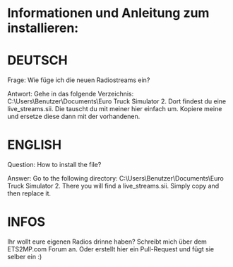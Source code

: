 Informationen und Anleitung zum installieren:
=============


DEUTSCH
==============

Frage: Wie füge ich die neuen Radiostreams ein?

Antwort: Gehe in das folgende Verzeichnis: C:\Users\Benutzer\Documents\Euro Truck Simulator 2.
Dort findest du eine live_streams.sii. Die tauscht du mit meiner hier einfach um. Kopiere meine und ersetze diese dann mit der vorhandenen.



ENGLISH
=====

Question: How to install the file?

Answer: Go to the following directory: C:\Users\Benutzer\Documents\Euro Truck Simulator 2.
There you will find a live_streams.sii. Simply copy and then replace it.



INFOS
=====

Ihr wollt eure eigenen Radios drinne haben? Schreibt mich über dem ETS2MP.com Forum an.
Oder erstellt hier ein Pull-Request und fügt sie selber ein :)
